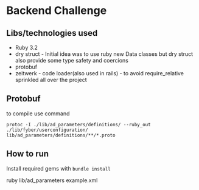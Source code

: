 # Backend Challenge

## Libs/technologies used
- Ruby 3.2
- dry struct - Initial idea was to use ruby new Data classes but dry struct also provide some type safety and coercions
- protobuf
- zeitwerk - code loader(also used in rails) - to avoid require_relative sprinkled all over the project

## Protobuf
to compile use command
```
protoc -I ./lib/ad_parameters/definitions/ --ruby_out ./lib/fyber/userconfiguration/ lib/ad_parameters/definitions/**/*.proto
```

## How to run

Install required gems with `bundle install`

ruby lib/ad_parameters example.xml
